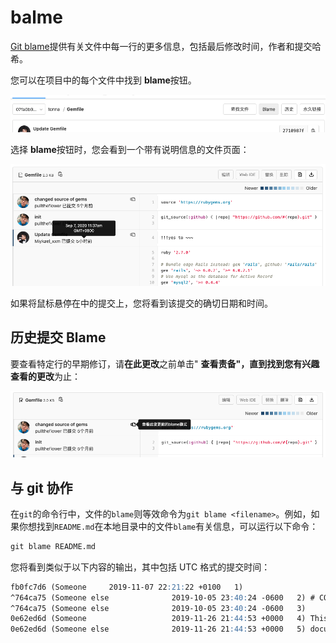 # balme[](#balme "Permalink")

[Git blame](https://git-scm.com/docs/git-blame)提供有关文件中每一行的更多信息，包括最后修改时间，作者和提交哈希。

您可以在项目中的每个文件中找到 **blame**按钮。

[![File blame button](/docs/img/file_blame_button_v12_6.png "Blame button")](/docs/img/file_blame_button_v12_6.png)

选择 **blame**按钮时，您会看到一个带有说明信息的文件页面：

[![Git blame output](/docs/img/file_blame_output_v12_6.png "Blame button output")](/docs/img/file_blame_output_v12_6.png)

如果将鼠标悬停在中的提交上，您将看到该提交的确切日期和时间。

## 历史提交 Blame[](#blame-previous-commit "Permalink")

要查看特定行的早期修订，请**在此更改**之前单击" **查看责备"，**直到找到您有兴趣查看的**更改**为止：

[![Blame previous commit](/docs/img/file_blame_previous_commit_v12_7.png "Blame previous commit")](/docs/img/file_blame_previous_commit_v12_7.png)

## 与 git 协作[](#associated-git-command "Permalink")

在`git`的命令行中，文件的`blame`则等效命令为`git blame <filename>`。例如，如果你想找到`README.md`在本地目录中的文件`blame`有关信息，可以运行以下命令：

```markdown
git blame README.md 
```

您将看到类似于以下内容的输出，其中包括 UTC 格式的提交时间：

```markdown
fb0fc7d6 (Someone     2019-11-07 22:21:22 +0100   1)
^764ca75 (Someone else              2019-10-05 23:40:24 -0600   2) # CODEChina Documentation
^764ca75 (Someone else              2019-10-05 23:40:24 -0600   3)
0e62ed6d (Someone                   2019-11-26 21:44:53 +0000   4) This project hosts the repository used to generate the CODEChina
0e62ed6d (Someone else              2019-11-26 21:44:53 +0000   5) documentation website 
```